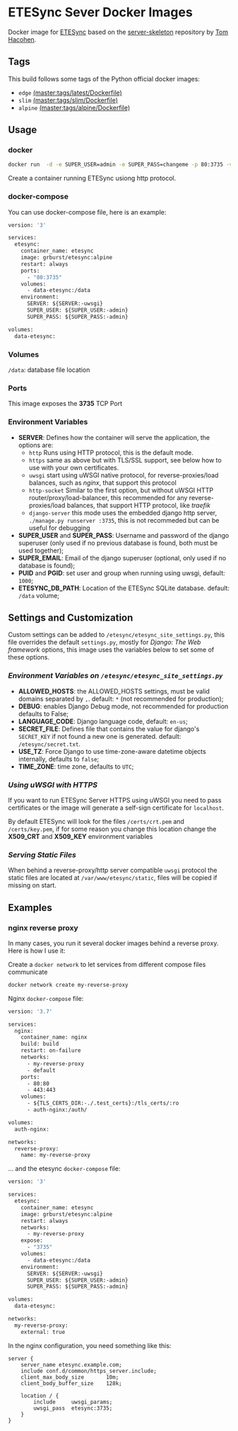 # ETESync Sever Docker Images

Docker image for [ETESync](https://www.etesync.com/) based on the [server-skeleton](https://github.com/etesync/server-skeleton) repository by [Tom Hacohen](https://github.com/tasn).

## Tags

This build follows some tags of the Python official docker images:

- `edge` [(master:tags/latest/Dockerfile)](https://github.com/grburst/docker-etesync-server/blob/master/tags/latest/Dockerfile)
- `slim`  [(master:tags/slim/Dockerfile)](https://github.com/grburst/docker-etesync-server/blob/stable/tags/slim/Dockerfile)
- `alpine` [(master:tags/alpine/Dockerfile)](https://github.com/grburst/docker-etesync-server/blob/stable/tags/alpine/Dockerfile)

## Usage

### docker
```bash
docker run  -d -e SUPER_USER=admin -e SUPER_PASS=changeme -p 80:3735 -v /path/on/host:/data grburst/etesync:alpine
```

Create a container running ETESync usiong http protocol.

### docker-compose
You can use docker-compose file, here is an example:

```Dockerfile
version: '3'

services:
  etesync:
    container_name: etesync
    image: grburst/etesync:alpine
    restart: always
    ports:
      - "80:3735"
    volumes:
      - data-etesync:/data
    environment:
      SERVER: ${SERVER:-uwsgi}
      SUPER_USER: ${SUPER_USER:-admin}
      SUPER_PASS: ${SUPER_PASS:-admin}

volumes:
  data-etesync:
```

### Volumes

`/data`: database file location

### Ports

This image exposes the **3735** TCP Port

### Environment Variables

- **SERVER**: Defines how the container will serve the application, the options are:
  - `http` Runs using HTTP protocol, this is the default mode.
  - `https` same as above but with TLS/SSL support, see below how to use with your own certificates.
  - `uwsgi` start using uWSGI native protocol, for reverse-proxies/load balances, such as _nginx_, that support this protocol
  - `http-socket` Similar to the first option, but without uWSGI HTTP router/proxy/load-balancer, this recommended for any reverse-proxies/load balances, that support HTTP protocol, like _traefik_
  - `django-server` this mode uses the embedded django http server, `./manage.py runserver :3735`, this is not recommeded but can be useful for debugging
- **SUPER_USER** and **SUPER_PASS**: Username and password of the django superuser (only used if no previous database is found, both must be used together);
- **SUPER_EMAIL**: Email of the django superuser (optional, only used if no database is found);
- **PUID** and **PGID**: set user and group when running using uwsgi, default: `1000`;
- **ETESYNC_DB_PATH**: Location of the ETESync SQLite database. default: `/data` volume;

## Settings and Customization

Custom settings can be added to `/etesync/etesync_site_settings.py`, this file overrides the default `settings.py`, mostly for _Django: The Web framework_ options, this image uses the variables below to set some of these options.

### _Environment Variables on `/etesync/etesync_site_settings.py`_

- **ALLOWED_HOSTS**:  the ALLOWED_HOSTS settings, must be valid domains separated by `,`. default: `*` (not recommended for production);
- **DEBUG**: enables Django Debug mode, not recommended for production defaults to False;
- **LANGUAGE_CODE**: Django language code, default: `en-us`;
- **SECRET_FILE**: Defines file that contains the value for django's `SECRET_KEY` if not found a new one is generated. default: `/etesync/secret.txt`.
- **USE_TZ**: Force Django to use time-zone-aware datetime objects internally, defaults to `false`;
- **TIME_ZONE**: time zone, defaults to `UTC`;

### _Using uWSGI with HTTPS_

If you want to run ETESync Server HTTPS using uWSGI you need to pass certificates or the image will generate a self-sign certificate for `localhost`.

By default ETESync will look for the files `/certs/crt.pem` and `/certs/key.pem`, if for some reason you change this location change the **X509_CRT** and **X509_KEY** environment variables

### _Serving Static Files_

When behind a reverse-proxy/http server compatible `uwsgi` protocol the static files are located at `/var/www/etesync/static`, files will be copied if missing on start.

## Examples

### nginx reverse proxy

In many cases, you run it several docker images behind a reverse proxy. Here is how I use it:

Create a `docker network` to let services from different compose files communicate
```bash
docker network create my-reverse-proxy

```

Nginx `docker-compose` file:
```Dockerfile
version: '3.7'

services:
  nginx:
    container_name: nginx
    build: build
    restart: on-failure
    networks:
      - my-reverse-proxy
      - default
    ports:
      - 80:80
      - 443:443
    volumes:
      - ${TLS_CERTS_DIR:-./.test_certs}:/tls_certs/:ro
      - auth-nginx:/auth/

volumes:
  auth-nginx:

networks:
  reverse-proxy:
    name: my-reverse-proxy
```

... and the etesync `docker-compose` file:
```Dockerfile
version: '3'

services:
  etesync:
    container_name: etesync
    image: grburst/etesync:alpine
    restart: always
    networks:
      - my-reverse-proxy
    expose:
      - "3735"
    volumes:
      - data-etesync:/data
    environment:
      SERVER: ${SERVER:-uwsgi}
      SUPER_USER: ${SUPER_USER:-admin}
      SUPER_PASS: ${SUPER_PASS:-admin}

volumes:
  data-etesync:

networks:
  my-reverse-proxy:
    external: true
```

In the nginx configuration, you need something like this:
```nginx
server {
    server_name etesync.example.com;
    include conf.d/common/https_server.include;
    client_max_body_size       10m;
    client_body_buffer_size    128k;

    location / {
        include     uwsgi_params;
        uwsgi_pass  etesync:3735;
    }
}
```

